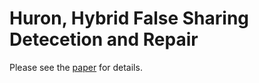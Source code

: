 # Huron, Hybrid False Sharing Detecetion and Repair

Please see the [paper](https://web.eecs.umich.edu/~barisk/public/huron.pdf) for details.
